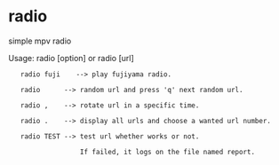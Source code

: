 # radio

simple mpv radio

Usage: radio [option] or radio [url]

       radio fuji    --> play fujiyama radio.

       radio      --> random url and press 'q' next random url.

       radio ,    --> rotate url in a specific time.

       radio .    --> display all urls and choose a wanted url number.

       radio TEST --> test url whether works or not.

                      If failed, it logs on the file named report.
